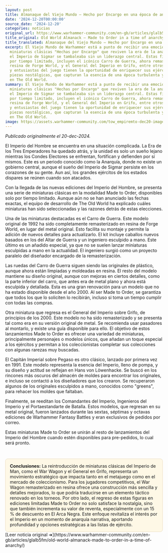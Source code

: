 ```yaml
---
layout: post
title: Almanaque del Viejo Mundo – Hecho por Encargo en una época de anarquía
date: '2024-12-20T00:00:00'
source_date: '2024-12-20'
categories: noticias
original_url: https://www.warhammer-community.com/en-gb/articles/glalb5fm/old-world-almanack-made-to-order-in-a-time-of-anarchy/
title_original: Old World Almanack – Made to Order in a time of anarchy
title_translated: Almanaque del Viejo Mundo – Hecho por Encargo en una época de anarquía
excerpt: El Viejo Mundo de Warhammer está a punto de recibir una emocionante ola de
  miniaturas clásicas "Hechas por Encargo" que reviven la era de la anarquía, cuando
  el Imperio de Sigmar se tambaleaba sin un liderazgo central. Estas figuras, disponibles
  por tiempo limitado, incluyen el icónico Carro de Guerra, ahora remasterizado en
  resina de Forge World, y el General del Imperio en Grifo, entre otros. Los coleccionistas
  y entusiastas del juego tienen la oportunidad de enriquecer sus ejércitos con estas
  piezas nostálgicas, que capturan la esencia de una época turbulenta y llena de historia
  en The Old World.
summary: El Viejo Mundo de Warhammer está a punto de recibir una emocionante ola de
  miniaturas clásicas "Hechas por Encargo" que reviven la era de la anarquía, cuando
  el Imperio de Sigmar se tambaleaba sin un liderazgo central. Estas figuras, disponibles
  por tiempo limitado, incluyen el icónico Carro de Guerra, ahora remasterizado en
  resina de Forge World, y el General del Imperio en Grifo, entre otros. Los coleccionistas
  y entusiastas del juego tienen la oportunidad de enriquecer sus ejércitos con estas
  piezas nostálgicas, que capturan la esencia de una época turbulenta y llena de historia
  en The Old World.
image: https://assets.warhammer-community.com/tow_empiremto-dec20-image3-2i8vjfir8i.jpg
---
```


*Publicado originalmente el 20-dec-2024.*


El Imperio del Hombre se encuentra en una situación complicada. La Era de los Tres Emperadores ha quedado atrás, y la unidad es solo un sueño lejano mientras los Condes Electores se enfrentan, fortifican y defienden por sí mismos. Este es un periodo conocido como la Anarquía, donde no existe un gobierno central, aunque el sueño del Imperio de Sigmar persiste en los corazones de su gente. Aun así, los grandes ejércitos de los estados dispares se reúnen cuando son atacados.

Con la llegada de las nuevas ediciones del Imperio del Hombre, se presenta una serie de miniaturas clásicas en la modalidad Made to Order, disponibles solo por tiempo limitado. Aunque aún no se han anunciado las fechas exactas, el equipo de desarrollo de The Old World ha explicado cuáles miniaturas han sido seleccionadas y las razones detrás de estas elecciones.

Una de las miniaturas destacadas es el Carro de Guerra. Este modelo original de 1992 ha sido completamente remasterizado en resina de Forge World, en lugar del metal original. Esto facilita su montaje y permite la adición de nuevos detalles para actualizarlo. El kit incluye caballos nuevos basados en los del Altar de Guerra y un ingeniero esculpido a mano. Este último es un añadido especial, ya que no se suelen lanzar miniaturas esculpidas a mano en la actualidad. El ingeniero surgió como un proyecto paralelo del diseñador encargado de la remasterización.

Las ruedas del Carro de Guerra siguen siendo las originales de plástico, aunque ahora están limpiadas y moldeadas en resina. El resto del modelo mantiene su diseño original, aunque con mejoras en ciertos detalles, como la parte inferior del carro, que antes era de metal plano y ahora está esculpida y detallada. Esta es una gran renovación para un modelo que no ha estado disponible desde el año 2000. Al ser Made to Order, se garantiza que todos los que lo soliciten lo recibirán, incluso si toma un tiempo cumplir con todas las compras.

Otra miniatura que regresa es el General del Imperio sobre Grifo, de principios de los 2000. Este modelo no ha sido remasterizado y se presenta tal como era en su versión original de metal. Se recomienda usar pasadores al montarlo, y existe una guía disponible para ello. El objetivo de estos lanzamientos Made to Order es ofrecer una variedad de miniaturas, principalmente personajes o modelos únicos, que añadan un toque especial a los ejércitos y permitan a los coleccionistas completar sus colecciones con algunas rarezas muy buscadas.

El Capitán Imperial sobre Pegaso es otro clásico, lanzado por primera vez en 1991. Este modelo representa la esencia del Imperio, lleno de pompa, y su diseño y actitud se reflejan en Hans von Löwenhacke. Se buscó en los rincones más oscuros del almacén de moldes para encontrar los originales, e incluso se contactó a los diseñadores que los crearon. Se recuperaron algunos de los originales esculpidos a mano, conocidos como "greens", para rehacer los moldes que faltaban.

Finalmente, se reeditan los Comandantes del Imperio, Ingenieros del Imperio y el Portaestandarte de Batalla. Estos modelos, que regresan en su metal original, fueron lanzados durante las sextas, séptimas y octavas ediciones de Warhammer Fantasy Battles y eran exclusivos de pedidos por correo.

Estas miniaturas Made to Order se unirán al resto de lanzamientos del Imperio del Hombre cuando estén disponibles para pre-pedidos, lo cual será pronto.

<div style="margin-top:3em;padding:1em;background:#fef8e6;border:1px solid #eadbbd;border-radius:8px;">
<strong>Conclusiones:</strong> La reintroducción de miniaturas clásicas del Imperio de Man, como el War Wagon y el General en Grifo, representa un movimiento estratégico que impacta tanto en el metajuego como en el mercado de coleccionismo. Para los jugadores competitivos, el War Wagon remasterizado en resina ofrece una construcción más sencilla y detalles mejorados, lo que podría traducirse en un elemento táctico renovado en los torneos. Por otro lado, el regreso de estas figuras en ediciones limitadas Made to Order no solo satisface la nostalgia, sino que también incrementa su valor de reventa, especialmente con un 15 % de descuento en El Arca Negra. Este enfoque revitaliza el interés por el Imperio en un momento de anarquía narrativa, aportando profundidad y opciones estratégicas a las listas de ejército.
</div>
[Leer noticia original ➜](https://www.warhammer-community.com/en-gb/articles/glalb5fm/old-world-almanack-made-to-order-in-a-time-of-anarchy/)
